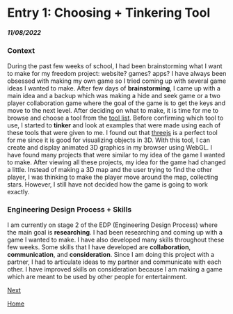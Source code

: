 # Entry 1: Choosing + Tinkering Tool
##### 11/08/2022

### Context
During the past few weeks of school, I had been brainstorming what I want to make for my freedom project: website? games? apps? I have always been obsessed with making my own game so I tried coming up with several game ideas I wanted to make. After few days of <strong>brainstorming</strong>, I came up with a main idea and a backup which was making a hide and seek game or a two player collaboration game where the goal of the game is to get the keys and move to the next level. After deciding on what to make, it is time for me to browse and choose a tool from the [tool list](https://docs.google.com/document/d/1oJFrErlAZvB-0V923QGOm4X3CwiceJsKot2R6Jz8Mdc/preview). Before confirming which tool to use, I started to <strong>tinker</strong> and look at examples that were made using each of these tools that were given to me. I found out that [threejs](https://threejs.org/) is a perfect tool for me since it is good for visualizing objects in 3D. With this tool, I can create and display animated 3D graphics in my browser using WebGL. I have found many projects that were similar to my idea of the game I wanted to make. After viewing all these projects, my idea for the game had changed a little. Instead of making a 3D map and the user trying to find the other player, I was thinking to make the player move around the map, collecting stars. However, I still have not decided how the game is going to work exactly. 

### Engineering Design Process + Skills
I am currently on stage 2 of the EDP (Engineering Design Process) where the main goal is <strong>researching</strong>. I had been researching and coming up with a game I wanted to make. I have also developed many skills throughout these few weeks. Some skills that I have developed are <strong>collaboration</strong>, <strong>communication</strong>, and <strong>consideration</strong>. Since I am doing this project with a partner, I had to articulate ideas to my partner and communicate with each other. I have improved skills on consideration because I am making a game which are meant to be used by other people for entertainment. 

[Next](entry02.md)

[Home](../README.md)
